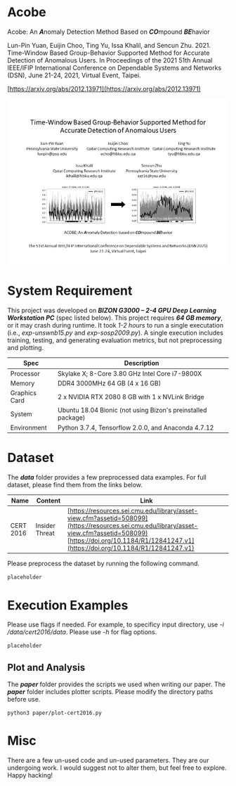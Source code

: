 # Acobe

Acobe: An ***A***nomaly Detection Method Based on ***CO***mpound ***BE***havior

Lun-Pin Yuan, Euijin Choo, Ting Yu, Issa Khalil, and Sencun Zhu. 2021. Time-Window Based Group-Behavior Supported Method for Accurate Detection of Anomalous Users. In Proceedings of the 2021 51th Annual IEEE/IFIP International Conference on Dependable Systems and Networks (DSN), June 21-24, 2021, Virtual Event, Taipei.

[https://arxiv.org/abs/2012.13971](https://arxiv.org/abs/2012.13971)

<img src="images/acobe_frontpage.jpg" width="512">

# System Requirement

This project was developed on ***BIZON G3000 – 2-4 GPU Deep Learning Workstation PC*** (spec listed below).  This project requires ***64 GB memory***, or it may crash during runtime.  It took *1-2 hours* to run a single executation (i.e., *exp-unswnb15.py* and *exp-sosp2009.py*).  A single execution includes training, testing, and generating evaluation metrics, but not preprocessing and plotting.

| Spec          | Description                                                  |
| ------------- | ------------------------------------------------------------ |
| Processor     | Skylake X; 8-Core 3.80 GHz Intel Core i7-9800X               |
| Memory        | DDR4 3000MHz 64 GB (4 x 16 GB)                               |
| Graphics Card | 2 x NVIDIA RTX 2080 8 GB with 1 x NVLink Bridge              |
| System        | Ubuntu 18.04 Bionic (not using Bizon's preinstalled package) |
| Environment   | Python 3.7.4, Tensorflow 2.0.0, and Anaconda 4.7.12          |

# Dataset

The ***data*** folder provides a few preprocessed data examples.  For full dataset, please find them from the links below. 

| Name      | Content | Link |
| --------- | ------- | ---- |
| CERT 2016 | Insider Threat | [https://resources.sei.cmu.edu/library/asset-view.cfm?assetid=508099](https://resources.sei.cmu.edu/library/asset-view.cfm?assetid=508099) <br> [https://doi.org/10.1184/R1/12841247.v1](https://doi.org/10.1184/R1/12841247.v1) |

Please preprocess the dataset by running the following command.

```
placeholder
```

# Execution Examples

Please use flags if needed.  For example, to specificy input directory, use *-i /data/cert2016/data*.  Please use *-h* for flag options.

```
placeholder
```

## Plot and Analysis

The ***paper*** folder provides the scripts we used when writing our paper.  The ***paper*** folder includes plotter scripts.  Please modify the directory paths before use.  

```
python3 paper/plot-cert2016.py
```



# Misc 

There are a few un-used code and un-used parameters.  They are our undergoing work.  I would suggest not to alter them, but feel free to explore.  Happy hacking!
